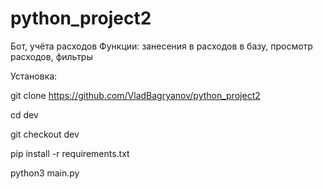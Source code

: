 # python_project2

Бот, учёта расходов
Функции: занесения в расходов в базу, просмотр расходов, фильтры

Установка:

git clone https://github.com/VladBagryanov/python_project2

cd dev

git checkout dev

pip install -r requirements.txt

python3 main.py
